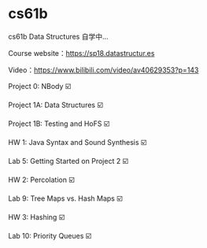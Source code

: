 # cs61b

cs61b Data Structures 自学中...

Course website：https://sp18.datastructur.es

Video：https://www.bilibili.com/video/av40629353?p=143

Project 0: NBody	:ballot_box_with_check:

Project 1A: Data Structures  :ballot_box_with_check:

Project 1B: Testing and HoFS     :ballot_box_with_check:

HW 1: Java Syntax and Sound Synthesis    :ballot_box_with_check:

Lab 5: Getting Started on Project 2		:ballot_box_with_check:

HW 2: Percolation	:ballot_box_with_check:

Lab 9: Tree Maps vs. Hash Maps :ballot_box_with_check:

HW 3: Hashing   :ballot_box_with_check:

Lab 10: Priority Queues :ballot_box_with_check: 

